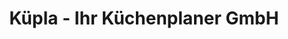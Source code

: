 ---
title: "Küpla - Ihr Küchenplaner GmbH"
url: /quedlinburg/kuepla-ihr-kuechenplaner-gmbh/
shop: Küchen
---